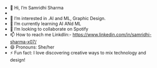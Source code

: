 - 👋 Hi, I’m Samridhi Sharma
- <br>
- 👀 I’m interested in .AI and ML, Graphic Design.<br>
- 🌱 I’m currently learning AI ANd ML
- 💞️ I’m looking to collaborate on Spotify
- 📫 How to reach me Linkdlin:- https://www.linkedin.com/in/samridhi-sharma-x07/
- 😄 Pronouns: She/her
- ⚡ Fun fact: I love discovering creative ways to mix technology and design! 

<!---
 My interests bridge technical and creative realms, and I love finding innovative ways to merge the two.
I’m always open to collaborating on projects that challenge norms and push boundaries, whether 
it’s in machine learning, data science, or unique design solutions.

When I'm not coding or designing, you’ll find me discovering new music,
diving into creative projects, or refining my 
understanding of AI's impact on our world.
Let's connect and create something amazing together!
--->

